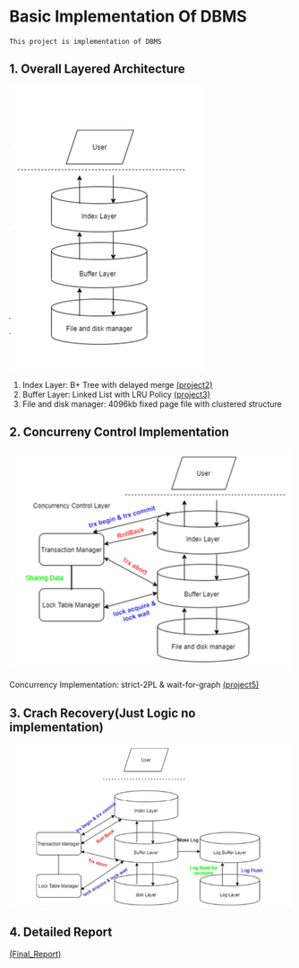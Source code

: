 # Basic Implementation Of DBMS

    This project is implementation of DBMS

## 1. Overall Layered Architecture

![overall_layer](./imgs/overall_layered.png)

1) Index Layer: B+ Tree with delayed merge [(project2)](https://github.com/Green-grape/DBMS/tree/master/project2)
2) Buffer Layer: Linked List with LRU Policy [(project3)](https://github.com/Green-grape/DBMS/tree/master/project3)
3) File and disk manager: 4096kb fixed page file with clustered structure

## 2. Concurreny Control Implementation 

![concurrency_control](./imgs/cocurrency_control.png)

Concurrency Implementation: strict-2PL & wait-for-graph [(project5)](https://github.com/Green-grape/DBMS/tree/master/project5)

## 3. Crach Recovery(Just Logic no implementation)

![crash_recovery](./imgs/crash_recovery.png)

## 4. Detailed Report

[(Final_Report)](https://github.com/Green-grape/DBMS/tree/master/final_report)
